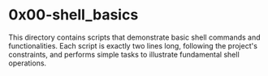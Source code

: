 # 0x00-shell_basics

This directory contains scripts that demonstrate basic shell commands and functionalities. Each script is exactly two lines long, following the project's constraints, and performs simple tasks to illustrate fundamental shell operations.
